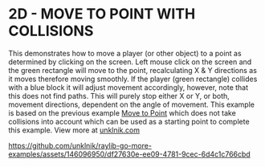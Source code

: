 
# 2D - MOVE TO POINT WITH COLLISIONS

This demonstrates how to move a player (or other object) to a point as determined by clicking on the screen. Left mouse click on the screen and the green rectangle will move to the point, recalculating X & Y directions as it moves therefore moving smoothly. If the player (green rectangle) collides with a blue block it will adjust movement accordingly, however, note that this does not find paths. This will purely stop either X or Y, or both, movement directions, dependent on the angle of movement. This example is based on the previous example [Move to Point](https://github.com/unklnik/raylib-go-more-examples/tree/main/2D_Intermediate/move_to_point) which does not take collisions into account which can be used as a starting point to complete this example. View more at [unklnik.com](https://unklnik.com/posts/2d-move-to-point-collisions/)

https://github.com/unklnik/raylib-go-more-examples/assets/146096950/df27630e-ee09-4781-9cec-6d4c1c766cbd
